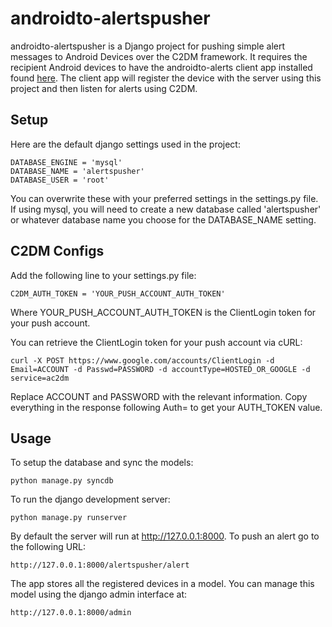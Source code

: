 androidto-alertspusher
=====

androidto-alertspusher is a Django project for pushing simple alert messages to Android Devices over the C2DM framework. It requires the recipient Android devices to have the androidto-alerts client app installed found [here](http://github.com/bc0nt13/androidto-alerts). The client app will register the device with the server using this project and then listen for alerts using C2DM.

## Setup
Here are the default django settings used in the project:

    DATABASE_ENGINE = 'mysql'
    DATABASE_NAME = 'alertspusher'
    DATABASE_USER = 'root'

You can overwrite these with your preferred settings in the settings.py file. If using mysql, you will need to create a new database called 'alertspusher' or whatever database name you choose for the DATABASE_NAME setting.

## C2DM Configs
Add the following line to your settings.py file:

    C2DM_AUTH_TOKEN = 'YOUR_PUSH_ACCOUNT_AUTH_TOKEN'

Where YOUR_PUSH_ACCOUNT_AUTH_TOKEN is the ClientLogin token for your push account.

You can retrieve the ClientLogin token for your push account via cURL:

    curl -X POST https://www.google.com/accounts/ClientLogin -d Email=ACCOUNT -d Passwd=PASSWORD -d accountType=HOSTED_OR_GOOGLE -d service=ac2dm

Replace ACCOUNT and PASSWORD with the relevant information. Copy everything in the response following Auth= to get your AUTH_TOKEN value.

## Usage
To setup the database and sync the models:

    python manage.py syncdb

To run the django development server:

    python manage.py runserver

By default the server will run at http://127.0.0.1:8000.
To push an alert go to the following URL:

    http://127.0.0.1:8000/alertspusher/alert

The app stores all the registered devices in a model. You can manage this model using the django admin interface at:

    http://127.0.0.1:8000/admin
